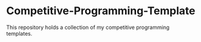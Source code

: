 # Competitive-Programming-Template

This repository holds a collection of my competitive programming templates.
